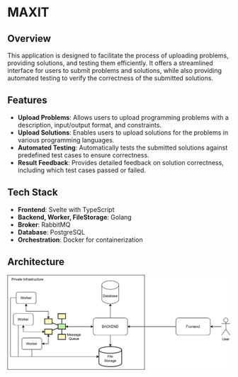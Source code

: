 # MAXIT

## Overview

This application is designed to facilitate the process of uploading problems, providing solutions, and testing them efficiently. It offers a streamlined interface for users to submit problems and solutions, while also providing automated testing to verify the correctness of the submitted solutions.

## Features

- **Upload Problems**: Allows users to upload programming problems with a description, input/output format, and constraints.
- **Upload Solutions**: Enables users to upload solutions for the problems in various programming languages.
- **Automated Testing**: Automatically tests the submitted solutions against predefined test cases to ensure correctness.
- **Result Feedback**: Provides detailed feedback on solution correctness, including which test cases passed or failed.

## Tech Stack

- **Frontend**: Svelte with TypeScript
- **Backend, Worker, FileStorage**: Golang
- **Broker**: RabbitMQ
- **Database**: PostgreSQL
- **Orchestration**: Docker for containerization

## Architecture
![Architecure Diagram](https://github.com/mini-maxit/.github/blob/main/assets/maxit-architecture.svg)
